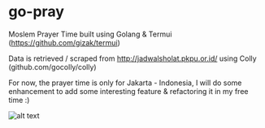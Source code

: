 # go-pray
Moslem Prayer Time built using Golang & Termui (https://github.com/gizak/termui)

Data is retrieved / scraped from http://jadwalsholat.pkpu.or.id/ using Colly (github.com/gocolly/colly)

For now, the prayer time is only for Jakarta - Indonesia, I will do some enhancement to add some interesting feature & refactoring it in my free time :)

![alt text](https://https://github.com/yagianggar/go-pray/blob/master/screenshot.png?raw=true)
